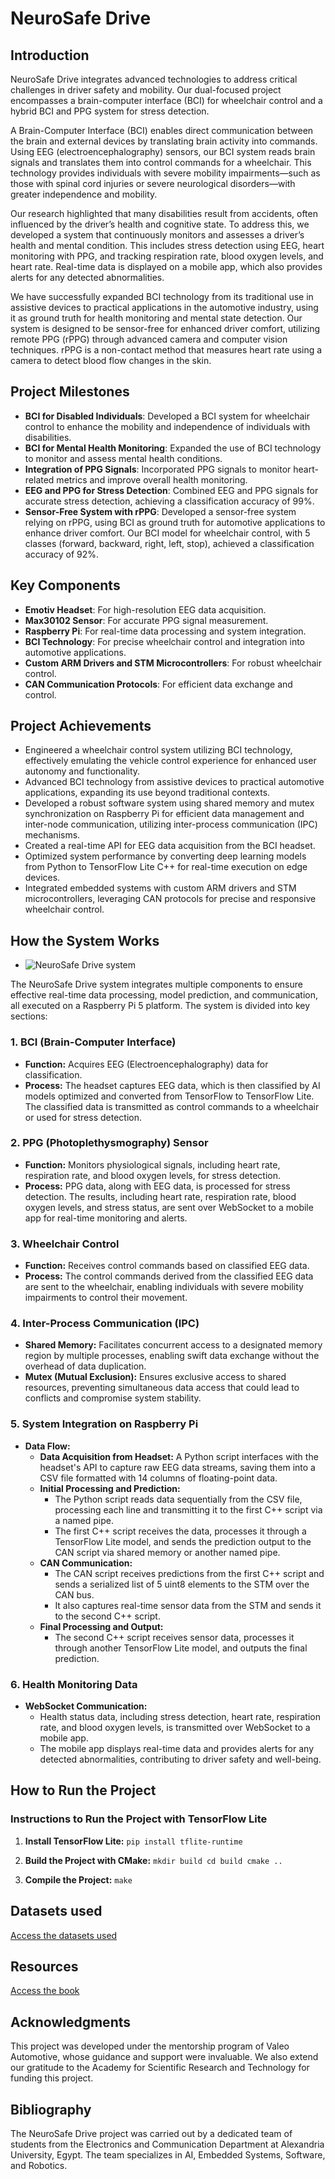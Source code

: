 # NeuroSafe Drive

## Introduction

NeuroSafe Drive integrates advanced technologies to address critical challenges in driver safety and mobility. Our dual-focused project encompasses a brain-computer interface (BCI) for wheelchair control and a hybrid BCI and PPG system for stress detection.

A Brain-Computer Interface (BCI) enables direct communication between the brain and external devices by translating brain activity into commands. Using EEG (electroencephalography) sensors, our BCI system reads brain signals and translates them into control commands for a wheelchair. This technology provides individuals with severe mobility impairments—such as those with spinal cord injuries or severe neurological disorders—with greater independence and mobility.

Our research highlighted that many disabilities result from accidents, often influenced by the driver’s health and cognitive state. To address this, we developed a system that continuously monitors and assesses a driver’s health and mental condition. This includes stress detection using EEG, heart monitoring with PPG, and tracking respiration rate, blood oxygen levels, and heart rate. Real-time data is displayed on a mobile app, which also provides alerts for any detected abnormalities.

We have successfully expanded BCI technology from its traditional use in assistive devices to practical applications in the automotive industry, using it as ground truth for health monitoring and mental state detection. Our system is designed to be sensor-free for enhanced driver comfort, utilizing remote PPG (rPPG) through advanced camera and computer vision techniques. rPPG is a non-contact method that measures heart rate using a camera to detect blood flow changes in the skin.

## Project Milestones

- **BCI for Disabled Individuals**: Developed a BCI system for wheelchair control to enhance the mobility and independence of individuals with disabilities.
- **BCI for Mental Health Monitoring**: Expanded the use of BCI technology to monitor and assess mental health conditions.
- **Integration of PPG Signals**: Incorporated PPG signals to monitor heart-related metrics and improve overall health monitoring.
- **EEG and PPG for Stress Detection**: Combined EEG and PPG signals for accurate stress detection, achieving a classification accuracy of 99%.
- **Sensor-Free System with rPPG**: Developed a sensor-free system relying on rPPG, using BCI as ground truth for automotive applications to enhance driver comfort. Our BCI model for wheelchair control, with 5 classes (forward, backward, right, left, stop), achieved a classification accuracy of 92%.

## Key Components

- **Emotiv Headset**: For high-resolution EEG data acquisition.
- **Max30102 Sensor**: For accurate PPG signal measurement.
- **Raspberry Pi**: For real-time data processing and system integration.
- **BCI Technology**: For precise wheelchair control and integration into automotive applications.
- **Custom ARM Drivers and STM Microcontrollers**: For robust wheelchair control.
- **CAN Communication Protocols**: For efficient data exchange and control.

## Project Achievements

- Engineered a wheelchair control system utilizing BCI technology, effectively emulating the vehicle control experience for enhanced user autonomy and functionality.
- Advanced BCI technology from assistive devices to practical automotive applications, expanding its use beyond traditional contexts.
- Developed a robust software system using shared memory and mutex synchronization on Raspberry Pi for efficient data management and inter-node communication, utilizing inter-process communication (IPC) mechanisms.
- Created a real-time API for EEG data acquisition from the BCI headset.
- Optimized system performance by converting deep learning models from Python to TensorFlow Lite C++ for real-time execution on edge devices.
- Integrated embedded systems with custom ARM drivers and STM microcontrollers, leveraging CAN protocols for precise and responsive wheelchair control.

## How the System Works
- ![NeuroSafe Drive system](https://github.com/user-attachments/assets/53662205-fd2e-4c3e-8318-f3b47e58a36b)


The NeuroSafe Drive system integrates multiple components to ensure effective real-time data processing, model prediction, and communication, all executed on a Raspberry Pi 5 platform. The system is divided into key sections:

### 1. **BCI (Brain-Computer Interface)**
   - **Function:** Acquires EEG (Electroencephalography) data for classification.
   - **Process:** The headset captures EEG data, which is then classified by AI models optimized and converted from TensorFlow to TensorFlow Lite. The classified data is transmitted as control commands to a wheelchair or used for stress detection.

### 2. **PPG (Photoplethysmography) Sensor**
   - **Function:** Monitors physiological signals, including heart rate, respiration rate, and blood oxygen levels, for stress detection.
   - **Process:** PPG data, along with EEG data, is processed for stress detection. The results, including heart rate, respiration rate, blood oxygen levels, and stress status, are sent over WebSocket to a mobile app for real-time monitoring and alerts.

### 3. **Wheelchair Control**
   - **Function:** Receives control commands based on classified EEG data.
   - **Process:** The control commands derived from the classified EEG data are sent to the wheelchair, enabling individuals with severe mobility impairments to control their movement.

### 4. **Inter-Process Communication (IPC)**
   - **Shared Memory:** Facilitates concurrent access to a designated memory region by multiple processes, enabling swift data exchange without the overhead of data duplication.
   - **Mutex (Mutual Exclusion):** Ensures exclusive access to shared resources, preventing simultaneous data access that could lead to conflicts and compromise system stability.

### 5. **System Integration on Raspberry Pi**
   - **Data Flow:** 
     - **Data Acquisition from Headset:** A Python script interfaces with the headset's API to capture raw EEG data streams, saving them into a CSV file formatted with 14 columns of floating-point data.
     - **Initial Processing and Prediction:**
       - The Python script reads data sequentially from the CSV file, processing each line and transmitting it to the first C++ script via a named pipe.
       - The first C++ script receives the data, processes it through a TensorFlow Lite model, and sends the prediction output to the CAN script via shared memory or another named pipe.
     - **CAN Communication:**
       - The CAN script receives predictions from the first C++ script and sends a serialized list of 5 uint8 elements to the STM over the CAN bus.
       - It also captures real-time sensor data from the STM and sends it to the second C++ script.
     - **Final Processing and Output:**
       - The second C++ script receives sensor data, processes it through another TensorFlow Lite model, and outputs the final prediction.

### 6. **Health Monitoring Data**
   - **WebSocket Communication:** 
     - Health status data, including stress detection, heart rate, respiration rate, and blood oxygen levels, is transmitted over WebSocket to a mobile app.
     - The mobile app displays real-time data and provides alerts for any detected abnormalities, contributing to driver safety and well-being.



## How to Run the Project
### Instructions to Run the Project with TensorFlow Lite

1. **Install TensorFlow Lite:**
   ``
   pip install tflite-runtime
``
2. **Build the Project with CMake:**
``mkdir build
cd build
cmake .. ``

3. **Compile the Project:**
`` make ``

## Datasets used 

[Access the datasets used ](https://drive.google.com/drive/folders/1in0-NH6YI6k8q6PYpGbGeM-kdwV5GCh_)

## Resources

[Access the book ](https://drive.google.com/drive/folders/1SQYw4Wmmh6DEhTUPfxT3nn4LdtVrDM_i)




## Acknowledgments

This project was developed under the mentorship program of Valeo Automotive, whose guidance and support were invaluable. We also extend our gratitude to the Academy for Scientific Research and Technology for funding this project.

## Bibliography

The NeuroSafe Drive project was carried out by a dedicated team of students from the Electronics and Communication Department at Alexandria University, Egypt. The team specializes in AI, Embedded Systems, Software, and Robotics.

